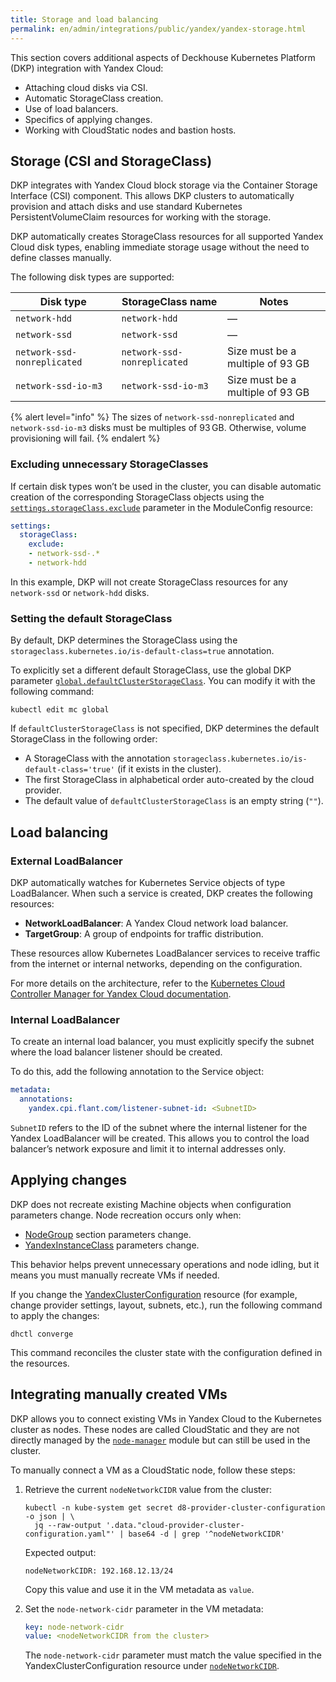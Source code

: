 ```yaml
---
title: Storage and load balancing
permalink: en/admin/integrations/public/yandex/yandex-storage.html
---
```


This section covers additional aspects of Deckhouse Kubernetes Platform (DKP) integration with Yandex Cloud:

- Attaching cloud disks via CSI.
- Automatic StorageClass creation.
- Use of load balancers.
- Specifics of applying changes.
- Working with CloudStatic nodes and bastion hosts.

## Storage (CSI and StorageClass)

DKP integrates with Yandex Cloud block storage via the Container Storage Interface (CSI) component.
This allows DKP clusters to automatically provision and attach disks
and use standard Kubernetes PersistentVolumeClaim resources for working with the storage.

DKP automatically creates StorageClass resources for all supported Yandex Cloud disk types,
enabling immediate storage usage without the need to define classes manually.

The following disk types are supported:

| Disk type                 | StorageClass name          | Notes              |
|--------------------------|---------------------------|--------------------------|
| `network-hdd`            | `network-hdd`             | —                        |
| `network-ssd`            | `network-ssd`             | —                        |
| `network-ssd-nonreplicated` | `network-ssd-nonreplicated` | Size must be a multiple of 93 GB |
| `network-ssd-io-m3`      | `network-ssd-io-m3`       | Size must be a multiple of 93 GB      |

{% alert level="info" %}
The sizes of `network-ssd-nonreplicated` and `network-ssd-io-m3` disks must be multiples of 93 GB.
Otherwise, volume provisioning will fail.
{% endalert %}

### Excluding unnecessary StorageClasses

If certain disk types won’t be used in the cluster,
you can disable automatic creation of the corresponding StorageClass objects
using the [`settings.storageClass.exclude`](/modules/cloud-provider-yandex/configuration.html#parameters-storageclass-exclude) parameter in the ModuleConfig resource:

```yaml
settings:
  storageClass:
    exclude:
    - network-ssd-.*
    - network-hdd
```

In this example, DKP will not create StorageClass resources for any `network-ssd` or `network-hdd` disks.

### Setting the default StorageClass

By default, DKP determines the StorageClass using the `storageclass.kubernetes.io/is-default-class=true` annotation.

To explicitly set a different default StorageClass, use the global DKP parameter [`global.defaultClusterStorageClass`](/products/kubernetes-platform/documentation/v1/reference/api/global.html#parameters-defaultclusterstorageclass).
You can modify it with the following command:

```shell
kubectl edit mc global
```

If `defaultClusterStorageClass` is not specified, DKP determines the default StorageClass in the following order:

- A StorageClass with the annotation `storageclass.kubernetes.io/is-default-class='true'` (if it exists in the cluster).
- The first StorageClass in alphabetical order auto-created by the cloud provider.
- The default value of `defaultClusterStorageClass` is an empty string (`""`).

## Load balancing

### External LoadBalancer

DKP automatically watches for Kubernetes Service objects of type LoadBalancer.
When such a service is created, DKP creates the following resources:

- **NetworkLoadBalancer**: A Yandex Cloud network load balancer.
- **TargetGroup**: A group of endpoints for traffic distribution.

These resources allow Kubernetes LoadBalancer services to receive traffic from the internet or internal networks,
depending on the configuration.

For more details on the architecture, refer to the [Kubernetes Cloud Controller Manager for Yandex Cloud documentation](https://github.com/flant/yandex-cloud-controller-manager).

### Internal LoadBalancer

To create an internal load balancer, you must explicitly specify the subnet where the load balancer listener should be created.

To do this, add the following annotation to the Service object:

```yaml
metadata:
  annotations:
    yandex.cpi.flant.com/listener-subnet-id: <SubnetID>
```

`SubnetID` refers to the ID of the subnet where the internal listener for the Yandex LoadBalancer will be created.
This allows you to control the load balancer’s network exposure and limit it to internal addresses only.

## Applying changes

DKP does not recreate existing Machine objects when configuration parameters change.
Node recreation occurs only when:

- [NodeGroup](/modules/node-manager/cr.html#nodegroup) section parameters change.
- [YandexInstanceClass](/modules/cloud-provider-yandex/cr.html#yandexinstanceclass) parameters change.

This behavior helps prevent unnecessary operations and node idling, but it means you must manually recreate VMs if needed.

If you change the [YandexClusterConfiguration](/modules/cloud-provider-yandex/cluster_configuration.html#yandexclusterconfiguration) resource (for example, change provider settings, layout, subnets, etc.),
run the following command to apply the changes:

```shell
dhctl converge
```

This command reconciles the cluster state with the configuration defined in the resources.

## Integrating manually created VMs

DKP allows you to connect existing VMs in Yandex Cloud to the Kubernetes cluster as nodes.
These nodes are called CloudStatic and they are not directly managed by the [`node-manager`](/modules/node-manager/) module
but can still be used in the cluster.

To manually connect a VM as a CloudStatic node, follow these steps:

1. Retrieve the current `nodeNetworkCIDR` value from the cluster:

   ```shell
   kubectl -n kube-system get secret d8-provider-cluster-configuration -o json | \
     jq --raw-output '.data."cloud-provider-cluster-configuration.yaml"' | base64 -d | grep '^nodeNetworkCIDR'
   ```

   Expected output:

   ```console
   nodeNetworkCIDR: 192.168.12.13/24
   ```

   Copy this value and use it in the VM metadata as `value`.

1. Set the `node-network-cidr` parameter in the VM metadata:

   ```yaml
   key: node-network-cidr
   value: <nodeNetworkCIDR from the cluster>
   ```

   The `node-network-cidr` parameter must match the value specified in the YandexClusterConfiguration resource under [`nodeNetworkCIDR`](/modules/cloud-provider-yandex/cluster_configuration.html#yandexclusterconfiguration-nodenetworkcidr).

